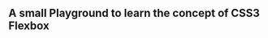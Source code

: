 ## A small Playground to learn the concept of CSS3 Flexbox

[Web Screenshot]: https://raw.githubusercontent.com/entrepaman/flexboxPlayground/master/screenshot.png